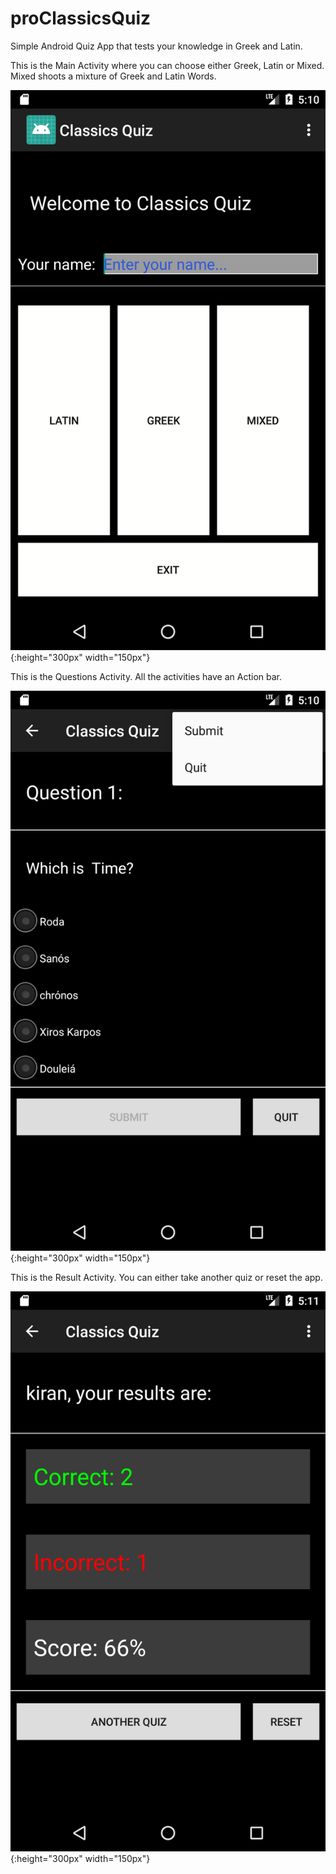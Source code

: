 # proClassicsQuiz

Simple Android Quiz App that tests your knowledge in Greek and Latin.

This is the Main Activity where you can choose either Greek, Latin or Mixed. Mixed shoots a mixture of Greek and Latin Words.

![Main Activity](https://github.com/KiranBaktha/proClassicsQuiz/blob/master/Screenshots/Main_Activity.png){:height="300px" width="150px"}

This is the Questions Activity. All the activities have an Action bar.

![Question Activity](https://github.com/KiranBaktha/proClassicsQuiz/blob/master/Screenshots/Activity_quiz_question.png){:height="300px" width="150px"}

This is the Result Activity. You can either take another quiz or reset the app.

![Result Activity](https://github.com/KiranBaktha/proClassicsQuiz/blob/master/Screenshots/Activity_Result.png){:height="300px" width="150px"}


